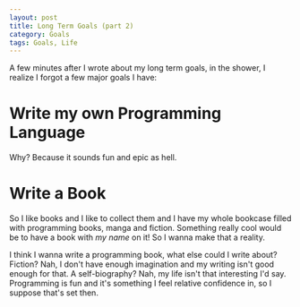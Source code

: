 ```yaml
---
layout: post
title: Long Term Goals (part 2)
category: Goals
tags: Goals, Life
---
```



A few minutes after I wrote about my long term goals, in the shower, I realize I forgot a few major goals I have:

Write my own Programming Language
==================================

Why? Because it sounds fun and epic as hell.


Write a Book
=============

So I like books and I like to collect them and I have my whole bookcase filled with programming books, manga and fiction. Something really cool would be to have a book with *my name* on it! So I wanna make that a reality.

I think I wanna write a programming book, what else could I write about? Fiction? Nah, I don't have enough imagination and my writing isn't good enough for that. A self-biography? Nah, my life isn't that interesting I'd say. Programming is fun and it's something I feel relative confidence in, so I suppose that's set then.

